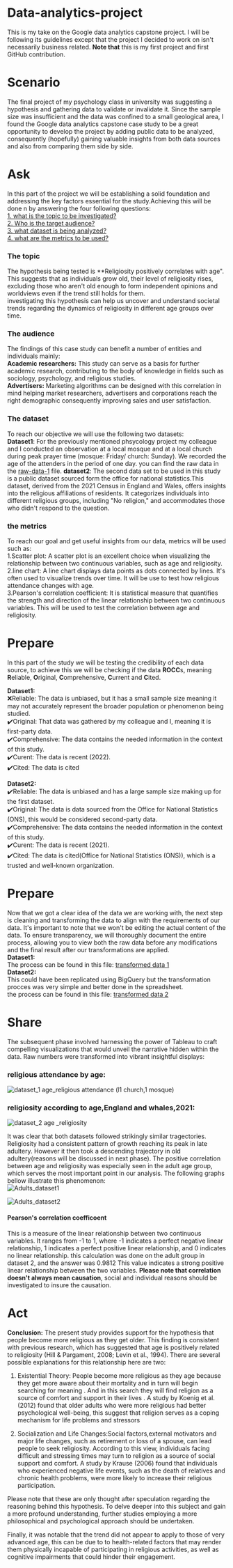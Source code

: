 # Data-analytics-project
This is my take on the Google data analytics capstone project. I will be following its guidelines except that the project I decided to work on isn't necessarily business related. **Note that** this is my first project and first GitHub contribution. 

# Scenario
The final project of my psychology class in university was suggesting a hypothesis and gathering data to validate or invalidate it. Since the sample size was insufficient and the data was confined to a small geological area, I found the Google data analytics capstone case study to be a great opportunity to develop the project by adding public data to be analyzed, consequently (hopefully) gaining valuable insights from both data sources and also from comparing them side by side. 

# Ask 
In this part of the project we will be establishing a solid foundation and addressing the key factors essential for the study.Achieving this will be done n by answering the four following questions:  
[1. what is the topic to be investigated?](#the-topic)  
[2. Who is the target audience?](#the-audience)  
[3. what dataset is being analyzed?](#the-dataset)  
[4. what are the metrics to be used?](the-metrics)  

### The topic
The hypothesis being tested is **Religiosity positively correlates with age". This suggests that as individuals grow old, their level of religiosity rises, excluding those who aren't old enough to form independent opinions and worldviews even if the trend still holds for them.  
investigating this hypothesis can help us uncover and understand societal trends regarding the dynamics of religiosity in different age groups over time.  

### The audience
The findings of this case study can benefit a number of entities and individuals mainly:  
**Academic researchers:** This study can serve as a basis for further academic research, contributing to the body of knowledge in fields such as sociology, psychology, and religious studies.  
**Advertisers:** Marketing algorithms can be designed with this correlation in mind helping market researchers, advertisers and corporations reach the right demographic consequently improving sales and user satisfaction.

### The dataset
To reach our objective we will use the following two datasets:  
**Dataset1**: For the previously mentioned phsycology project my colleague and I conducted an observation at a local mosque and at a local church during peak prayer time (mosque: Friday/ church: Sunday). We recorded the age of the attenders in the period of one day. you can find the raw data in the [raw-data-1](https://github.com/ChristianAkrouche/data-analytics-project-/blob/main/Raw-data-1.xlsx) file.
**dataset2**: The second data set to be used in this study is a public dataset sourced form the office for national statistics.This dataset, derived from the 2021 Census in England and Wales, offers insights into the religious affiliations of residents. It categorizes individuals into different religious groups, including "No religion," and accommodates those who didn't respond to the question.

### the metrics 
To reach our goal and get useful insights from our data, metrics will be used such as:  
1.Scatter plot: A scatter plot is an excellent choice when visualizing the relationship between two continuous variables, such as age and religiosity.  
2.line chart: A line chart displays data points as dots connected by lines. It's often used to visualize trends over time. It will be use to test how religious attendance changes with age.  
3.Pearson's correlation coefficient: It is statistical measure that quantifies the strength and direction of the linear relationship between two continuous variables. This will be used to test the correlation between age and religiosity.

# Prepare
In this part of the study we will be testing the credibility of each data source, to achieve this we will be checking if the data **ROCC**s, meaning **R**eliable, **O**riginal, **C**omprehensive, **C**urrent and **C**ited.  
  
**Dataset1:**  
❌Reliable: The data is unbiased, but it has a small sample size meaning it may not accurately represent the broader population or phenomenon being studied.    
✔️Original: That data was gathered by my colleague and I, meaning it is first-party data.  
✔️Comprehensive: The data contains the needed information in the context of this study.  
✔️Curent: The data is recent (2022).  
✔️Cited: The data is cited    
  
**Dataset2:**  
✔️Reliable: The data is unbiased and has a large sample size making up for the first dataset.  
✔️Original: The data is data sourced from the Office for National Statistics (ONS), this would be considered second-party data.  
✔️Comprehensive: The data contains the needed information in the context of this study.  
✔️Curent: The data is recent (2021).  
✔️Cited: The data is cited(Office for National Statistics (ONS)), which is a trusted and well-known organization.  

# Prepare 
Now that we got a clear idea of the data we are working with, the next step is cleaning and transforming the data to align with the requirements of our data. It's important to note that we won't be editing the actual content of the data. To ensure transparency, we will thoroughly document the entire process, allowing you to view both the raw data before any modifications and the final result after our transformations are applied.  
**Dataset1:**  
The process can be found in this file: [transformed data 1](https://github.com/ChristianAkrouche/data-analytics-project-/blob/main/transformed%20data1.xlsx)  
**Dataset2:**  
This could have been replicated using BigQuery but the transformation procces was very simple and better done in the spreadsheet.  
the process can be found in this file: [transformed data 2](https://github.com/ChristianAkrouche/data-analytics-project-/blob/main/transformed_data_2.xlsx)

# Share
The subsequent phase involved harnessing the power of Tableau to craft compelling visualizations that would unveil the narrative hidden within the data. Raw numbers were transformed into vibrant insightful displays:  
  
### religious attendance by age:   
![dataset_1 age_religious attendance (l1 church,1 mosque)](https://github.com/ChristianAkrouche/data-analytics-project-/assets/130599572/27ffe357-b6bf-4c79-8d96-59c882361fb7)

### religiosity according to age,England and whales,2021:   
![dataset_2  age _religiosity](https://github.com/ChristianAkrouche/data-analytics-project-/assets/130599572/96e57783-ce91-40e3-9a99-8099248fbcd7)

It was clear that both datasets followed strikingly similar tragectories. Religiosity had a consistent pattern of growth reaching its peak in late adultery. However it then took a descending trajectory in old adultery(reasons will be discussed in next phase).
The positive correlation  between age and religiosity was especially seen in the adult age group, which serves the most important point in our analysis. The following graphs bellow illustrate this phenomenon:  
![Adults_dataset1](https://github.com/ChristianAkrouche/data-analytics-project-/assets/130599572/5c7a120b-4090-441b-af44-47fc01e1fbd2)

![Adults_dataset2](https://github.com/ChristianAkrouche/data-analytics-project-/assets/130599572/e7142f51-04cd-4cd2-8354-86c9f2d46f39)

#### Pearson's correlation coefficoent
This is a measure of the linear relationship between two continuous variables. It ranges from -1 to 1, where -1 indicates a perfect negative linear relationship, 1 indicates a perfect positive linear relationship, and 0 indicates no linear relationship.
this calculation was done on the adult group in dataset 2, and the answer was 0.9812  This value indicates a strong positive linear relationship between the two variables. **Please note that correlation doesn't always mean causation**, social and individual reasons should be investigated to insure the causation.

# Act 
**Conclusion:**
The present study provides support for the hypothesis that people become more religious as they get older. This finding is consistent with previous research, which has suggested that age is positively related to religiosity (Hill & Pargament, 2008; Levin et al., 1994). There are several possible explanations for this relationship here are two:

1.	Existential Theory: People become more religious as they age because they get more aware about their mortality and in turn will begin searching for meaning . And in this search they will find  religion as a source of comfort and support in their lives .  A study by Koenig et al. (2012) found that older adults who were more religious had better psychological well-being, this suggest that religion serves as a coping mechanism for  life problems and stressors

2.	Socialization and Life Changes:Social factors,external motivators and major life changes, such as retirement or loss of a spouse, can lead people to seek  religiosity. According to this view, individuals facing difficult and stressing times may turn to religion as a source of social support and comfort. A study by Krause (2006) found that individuals who experienced negative life events, such as the death of relatives and  chronic health problems, were more likely to increase their religious participation.

Please note that these  are only thought after speculation regarding the reasoning behind this hypothesis. To delve deeper into this subject and gain a more profound understanding, further studies employing a more philosophical and psychological approach should be undertaken.

Finally, it was notable that the trend did not appear to apply to those of very advanced age, this can be due to to health-related factors that may render them physically incapable of participating in religious activities, as well as cognitive impairments that could hinder their engagement.



